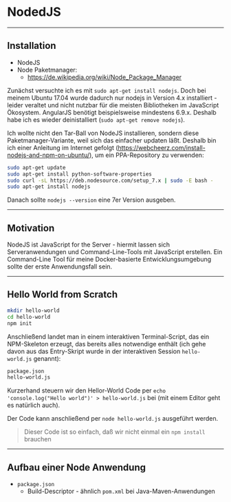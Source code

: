 # NodedJS

---

## Installation

* NodeJS
* Node Paketmanager:
  * https://de.wikipedia.org/wiki/Node_Package_Manager

Zunächst versuchte ich es mit `sudo apt-get install nodejs`. Doch bei meinem Ubuntu 17.04 wurde dadurch nur nodejs in Version 4.x installiert - leider veraltet und nicht nutzbar für die meisten Bibliotheken im JavaScript Ökosystem. AngularJS benötigt beispielsweise mindestens 6.9.x. Deshalb habe ich es wieder deinistalliert (`sudo apt-get remove nodejs`).

Ich wollte nicht den Tar-Ball von NodeJS installieren, sondern diese Paketmanager-Variante, weil sich das einfacher updaten läßt. Deshalb bin ich einer Anleitung im Internet gefolgt (https://webcheerz.com/install-nodejs-and-npm-on-ubuntu/), um ein PPA-Repository zu verwenden:

```bash
sudo apt-get update
sudo apt-get install python-software-properties
sudo curl -sL https://deb.nodesource.com/setup_7.x | sudo -E bash -
sudo apt-get install nodejs
```

Danach sollte `nodejs --version` eine 7er Version ausgeben.

---

## Motivation

NodeJS ist JavaScript for the Server - hiermit lassen sich Serveranwendungen und Command-Line-Tools mit JavaScript erstellen. Ein Command-Line Tool für meine Docker-basierte Entwicklungsumgebung sollte der erste Anwendungsfall sein.

---

## Hello World from Scratch

```bash
mkdir hello-world
cd hello-world
npm init
```

Anschließend landet man in einem interaktiven Terminal-Script, das ein NPM-Skeleton erzeugt, das bereits alles notwendige enthält (ich gehe davon aus das Entry-Skript wurde in der interaktiven Session `hello-world.js` genannt):

```txt
package.json
hello-world.js
```

Kurzerhand steuern wir den Hellor-World Code per `echo 'console.log("Hello world")' > hello-world.js` bei (mit einem Editor geht es natürlich auch).

Der Code kann anschließend per `node hello-world.js` ausgeführt werden.

> Dieser Code ist so einfach, daß wir nicht einmal ein `npm install` brauchen

---

## Aufbau einer Node Anwendung

* `package.json`
  * Build-Descriptor - ähnlich `pom.xml` bei Java-Maven-Anwendungen
